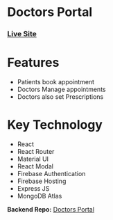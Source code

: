 # Doctors Portal 
### [Live Site](https://doctors-portal-733e5.web.app/)

# Features 
- Patients book appointment 
- Doctors Manage appointments 
- Doctors also set Prescriptions 


# Key Technology
- React 
- React Router 
- Material UI
- React Modal 
- Firebase Authentication
- Firebase Hosting 
- Express JS
- MongoDB Atlas 

**Backend Repo:** [Doctors Portal](https://github.com/mdmaruf43/doctors-portal-backend)
